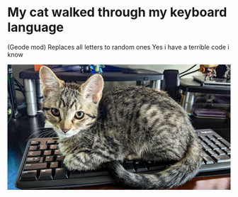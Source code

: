 # My cat walked through my keyboard language

(Geode mod) Replaces all letters to random ones
Yes i have a terrible code i know

![CatOnKeyboard](resources/cat.png)
